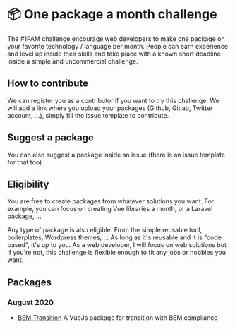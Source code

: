 # 📦 One package a month challenge

The #1PAM challenge encourage web developers to make one package on your favorite technology / language per month. People can earn experience and level up inside their skills and take place with a known short deadline inside a simple and uncommercial challenge.

## How to contribute

We can register you as a contributor if you want to try this challenge. We will add a link where you upload your packages (Github, Gitlab, Twitter account, ...), simply fill the issue template to contribute.

## Suggest a package

You can also suggest a package inside an issue (there is an issue template for that too)

## Eligibility

You are free to create packages from whatever solutions you want. For example, you can focus on creating Vue libraries a month, or a Laravel package, ...

Any type of package is also eligible. From the simple reusable tool, boilerplates, Wordpress themes, ... As long as it's reusable and it is "code based", it's up to you. As a web developer, I will focus on web solutions but if you're not, this challenge is flexible enough to fit any jobs or hobbies you want.

## Packages

### August 2020

- [BEM Transition](https://github.com/kevbesset/bem-transition) A VueJs package for transition with BEM compliance
